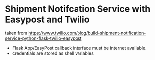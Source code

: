 # Shipment Notifcation Service with Easypost and Twilio

taken from https://www.twilio.com/blog/build-shipment-notification-service-python-flask-twilio-easypost


- Flask App/EasyPost callback interface must be internet available.
- credentials are stored as shell variables
